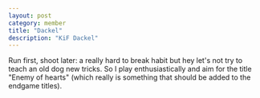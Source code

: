 ```yaml
---
layout: post
category: member
title: "Dackel"
description: "KiF Dackel"
---
```



Run first, shoot later: a really hard to break habit but hey let's not try to teach an old dog new tricks. So I play enthusiastically and aim for the title "Enemy of hearts" (which really is something that should be added to the endgame titles). 